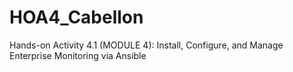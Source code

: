 # HOA4_Cabellon

Hands-on Activity 4.1 (MODULE 4): Install, Configure, and Manage Enterprise Monitoring via Ansible
